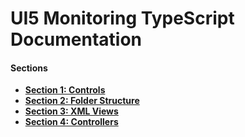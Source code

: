 # UI5 Monitoring TypeScript Documentation

#### Sections
- **[Section 1: Controls](01/Default%20Controls/README.md)**
- **[Section 2: Folder Structure](02/Folder%20Structure/README.md)**
- **[Section 3: XML Views](03/XML%20Views/README.md)**
- **[Section 4: Controllers](04/Controllers/README.md)**